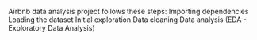 


Airbnb data analysis project follows these steps:
Importing dependencies
Loading the dataset
Initial exploration
Data cleaning
Data analysis (EDA - Exploratory Data Analysis)
